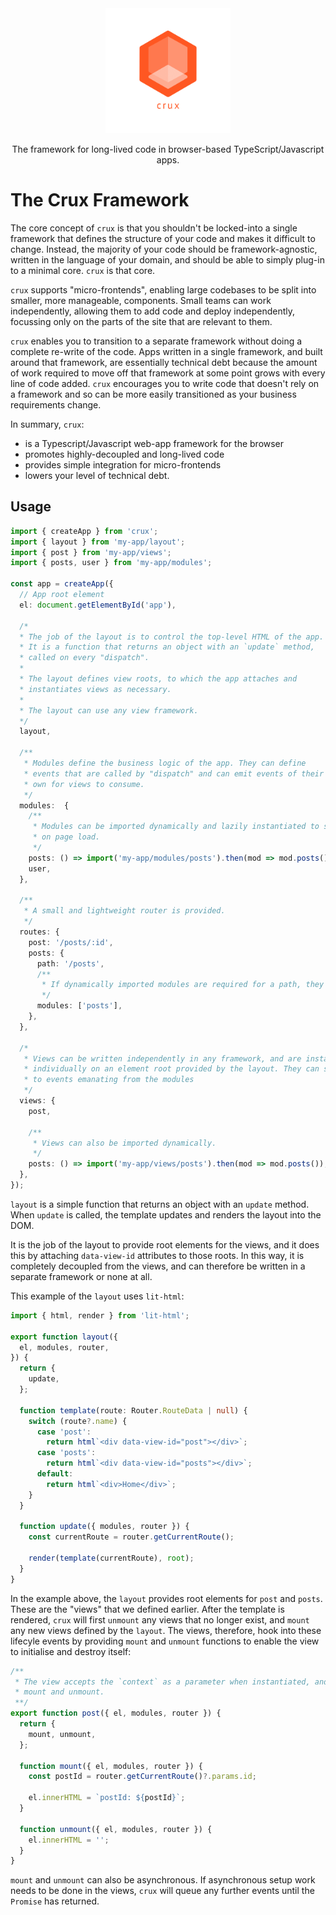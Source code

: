 <div align="center"><img src="./public/images/logo.png" width="200px" /><p width="300px">The framework for long-lived code in browser-based TypeScript/Javascript apps.</p></div>

# The Crux Framework

The core concept of `crux` is that you shouldn't be locked-into a single framework that defines the structure of your code and makes it difficult to change. Instead, the majority of your code should be framework-agnostic, written in the language of your domain, and should be able to simply plug-in to a minimal core. `crux` is that core.

`crux` supports "micro-frontends", enabling large codebases to be split into smaller, more manageable, components. Small teams can work independently, allowing them to add code and deploy independently, focussing only on the parts of the site that are relevant to them.

`crux` enables you to transition to a separate framework without doing a complete re-write of the code. Apps written in a single framework, and built around that framework, are essentially technical debt because the amount of work required to move off that framework at some point grows with every line of code added. `crux` encourages you to write code that doesn't rely on a framework and so can be more easily transitioned as your business requirements change.

In summary, `crux`:

- is a Typescript/Javascript web-app framework for the browser
- promotes highly-decoupled and long-lived code
- provides simple integration for micro-frontends
- lowers your level of technical debt.

## Usage

```ts
import { createApp } from 'crux';
import { layout } from 'my-app/layout';
import { post } from 'my-app/views';
import { posts, user } from 'my-app/modules';

const app = createApp({
  // App root element
  el: document.getElementById('app'),

  /*
  * The job of the layout is to control the top-level HTML of the app.
  * It is a function that returns an object with an `update` method,
  * called on every "dispatch".
  *
  * The layout defines view roots, to which the app attaches and
  * instantiates views as necessary.
  *
  * The layout can use any view framework.
  */
  layout,

  /**
   * Modules define the business logic of the app. They can define
   * events that are called by "dispatch" and can emit events of their
   * own for views to consume.
   */
  modules:  {
    /**
     * Modules can be imported dynamically and lazily instantiated to save time
     * on page load.
     */
    posts: () => import('my-app/modules/posts').then(mod => mod.posts()),
    user,
  },

  /**
   * A small and lightweight router is provided.
   */
  routes: {
    post: '/posts/:id',
    posts: {
      path: '/posts',
      /**
       * If dynamically imported modules are required for a path, they can be referenced here.
       */
      modules: ['posts'],
    },
  },

  /*
   * Views can be written independently in any framework, and are instantiated
   * individually on an element root provided by the layout. They can subscribe
   * to events emanating from the modules
   */
  views: {
    post,

    /**
     * Views can also be imported dynamically.
     */
    posts: () => import('my-app/views/posts').then(mod => mod.posts()),
  },
});
```

`layout` is a simple function that returns an object with an `update` method. When `update` is called, the template updates and renders the layout into the DOM.

It is the job of the layout to provide root elements for the views, and it does this by attaching `data-view-id` attributes to those roots. In this way, it is completely decoupled from the views, and can therefore be written in a separate framework or none at all.

This example of the `layout` uses `lit-html`:

```ts
import { html, render } from 'lit-html';

export function layout({
  el, modules, router,
}) {
  return {
    update,
  };

  function template(route: Router.RouteData | null) {
    switch (route?.name) {
      case 'post':
        return html`<div data-view-id="post"></div>`;
      case 'posts':
        return html`<div data-view-id="posts"></div>`;
      default:
        return html`<div>Home</div>`;
    }
  }

  function update({ modules, router }) {
    const currentRoute = router.getCurrentRoute();

    render(template(currentRoute), root);
  }
}
```

In the example above, the `layout` provides root elements for `post` and `posts`. These are the "views" that we defined earlier. After the template is rendered, `crux` will first `unmount` any views that no longer exist, and `mount` any new views defined by the `layout`. The views, therefore, hook into these lifecyle events by providing `mount` and `unmount` functions to enable the view to initialise and destroy itself:

```ts
/**
 * The view accepts the `context` as a parameter when instantiated, and also on both
 * mount and unmount.
 **/
export function post({ el, modules, router }) {
  return {
    mount, unmount,
  };

  function mount({ el, modules, router }) {
    const postId = router.getCurrentRoute()?.params.id;

    el.innerHTML = `postId: ${postId}`;
  }

  function unmount({ el, modules, router }) {
    el.innerHTML = '';
  }
}
```

`mount` and `unmount` can also be asynchronous. If asynchronous setup work needs to be done in the views, `crux` will queue any further events until the `Promise` has returned.
